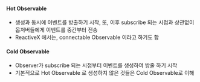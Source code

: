 #### Hot Observable

* 생성과 동시에 이벤트를 방출하기 시작, 또, 이후 subscribe 되는 시점과 상관없이 옵저버들에게 이벤트를 중간부터 전송
* ReactiveX 에서는, connectable Observable 이라고 하기도 함

#### Cold Observable

* Observer가 subscribe 되는 시점부터 이벤트를 생성하여 방줄 하기 시작
* 기본적으로 Hot Observable 로 생성하지 않은 것들은 Cold Observable로 이해

